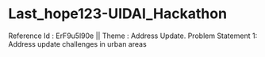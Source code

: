 # Last_hope123-UIDAI_Hackathon
Reference Id : ErF9u5l90e ||     Theme : Address Update. Problem Statement 1: Address update challenges in urban areas           
